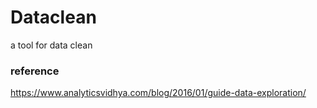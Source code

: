 # Dataclean
a tool for data clean

### reference 
https://www.analyticsvidhya.com/blog/2016/01/guide-data-exploration/
